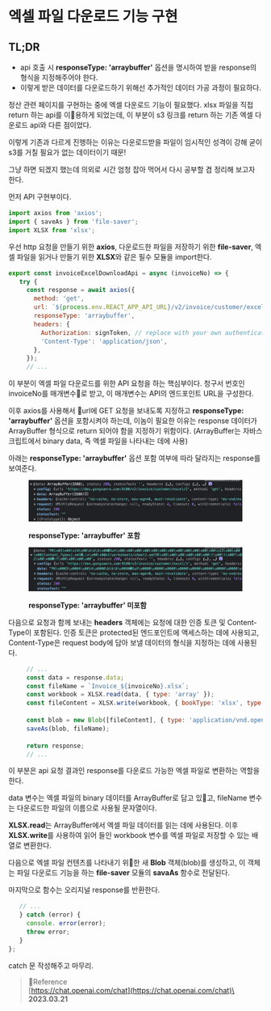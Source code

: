 # 엑셀 파일 다운로드 기능 구현

## TL;DR

* api 호출 시 **responseType: 'arraybuffer'** 옵션을 명시하여 받을 response의 형식을 지정해주어야 한다.
* 이렇게 받은 데이터를 다운로드하기 위해선 추가적인 데이터 가공 과정이 필요하다.

정산 관련 페이지를 구현하는 중에 엑셀 다운로드 기능이 필요했다. xlsx 파일을 직접 return 하는 api를 이용하게 되었는데, 이 부분이 s3 링크를 return 하는 기존 엑셀 다운로드 api와 다른 점이었다.

이렇게 기존과 다르게 진행하는 이유는 다운로드받을 파일이 임시적인 성격이 강해 굳이 s3를 거칠 필요가 없는 데이터이기 때문!

그냥 하면 되겠지 했는데 의외로 시간 엄청 잡아 먹어서 다시 공부할 겸 정리해 보고자 한다.

먼저 API 구현부이다.

```jsx
import axios from 'axios';
import { saveAs } from 'file-saver';
import XLSX from 'xlsx';
```

우선 http 요청을 만들기 위한 **axios**, 다운로드한 파일을 저장하기 위한 **file-saver**, 엑셀 파일을 읽거나 만들기 위한 **XLSX**와 같은 필수 모듈을 import한다.

```jsx
export const invoiceExcelDownloadApi = async (invoiceNo) => {
   try {
     const response = await axios({
       method: 'get',
       url: `${process.env.REACT_APP_API_URL}/v2/invoice/customer/excel/${invoiceNo}`,
       responseType: 'arraybuffer',
       headers: {
         Authorization: signToken, // replace with your own authentication token
         'Content-Type': 'application/json',
       },
     });
     // ...
```

이 부분이 엑셀 파일 다운로드를 위한 API 요청을 하는 핵심부이다. 청구서 번호인 invoiceNo를 매개변수로 받고, 이 매개변수는 API의 엔드포인트 URL을 구성한다.

이후 axios를 사용해서 url에 GET 요청을 보내도록 지정하고 **responseType: 'arraybuffer'** 옵션을 포함시켜야 하는데, 이놈이 필요한 이유는 response 데이터가 ArrayBuffer 형식으로 return 되어야 함을 지정하기 위함이다. (ArrayBuffer는 자바스크립트에서 binary data, 즉 엑셀 파일을 나타내는 데에 사용)

아래는 **responseType: 'arraybuffer'** 옵션 포함 여부에 따라 달라지는 response를 보여준다.

<figure><img src="../../.gitbook/assets/image.png" alt=""><figcaption><p><strong>responseType: 'arraybuffer' 포함</strong></p></figcaption></figure>

<figure><img src="../../.gitbook/assets/image (1).png" alt=""><figcaption><p><strong>responseType: 'arraybuffer' 미포함</strong></p></figcaption></figure>

다음으로 요청과 함께 보내는 **headers** 객체에는 요청에 대한 인증 토큰 및 Content-Type이 포함된다. 인증 토큰은 protected된 엔드포인트에 액세스하는 데에 사용되고, Content-Type은 request body에 담아 보낼 데이터의 형식을 지정하는 데에 사용된다.

```jsx
     // ...
     const data = response.data;
     const fileName = `Invoice_${invoiceNo}.xlsx`;
     const workbook = XLSX.read(data, { type: 'array' });
     const fileContent = XLSX.write(workbook, { bookType: 'xlsx', type: 'array' });

     const blob = new Blob([fileContent], { type: 'application/vnd.openxmlformats-officedocument.spreadsheetml.sheet' });
     saveAs(blob, fileName);

     return response;
     // ...
```

이 부분은 api 요청 결과인 response를 다운로드 가능한 엑셀 파일로 변환하는 역할을 한다.

data 변수는 엑셀 파일의 binary 데이터를 ArrayBuffer로 담고 있고, fileName 변수는 다운로드한 파일의 이름으로 사용될 문자열이다.

**XLSX.read**는 ArrayBuffer에서 엑셀 파일 데이터를 읽는 데에 사용된다. 이후 **XLSX.write**를 사용하여 읽어 들인 workbook 변수를 엑셀 파일로 저장할 수 있는 배열로 변환한다.

다음으로 엑셀 파일 컨텐츠를 나타내기 위한 새 **Blob** 객체(blob)를 생성하고, 이 객체는 파일 다운로드 기능을 하는 **file-saver** 모듈의 **savaAs** 함수로 전달된다.

마지막으로 함수는 오리지널 response를 반환한다.

```jsx
   // ...
   } catch (error) {
     console. error(error);
     throw error;
   }
};
```

catch 문 작성해주고 마무리.

> Reference\
> [https://chat.openai.com/chat](https://chat.openai.com/chat)\
> **2023.03.21**
